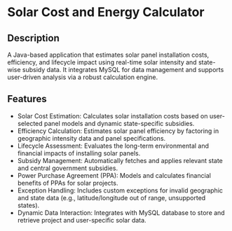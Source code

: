 # Solar Cost and Energy Calculator

## Description
A Java-based application that estimates solar panel installation costs, efficiency, and lifecycle impact using real-time solar intensity and state-wise subsidy data. It integrates MySQL for data management and supports user-driven analysis via a robust calculation engine.

## Features

- Solar Cost Estimation: Calculates solar installation costs based on user-selected panel models and dynamic state-specific subsidies.
- Efficiency Calculation: Estimates solar panel efficiency by factoring in geographic intensity data and panel specifications.
- Lifecycle Assessment: Evaluates the long-term environmental and financial impacts of installing solar panels.
- Subsidy Management: Automatically fetches and applies relevant state and central government subsidies.
- Power Purchase Agreement (PPA): Models and calculates financial benefits of PPAs for solar projects.
- Exception Handling: Includes custom exceptions for invalid geographic and state data (e.g., latitude/longitude out of range, unsupported states).
- Dynamic Data Interaction: Integrates with MySQL database to store and retrieve project and user-specific solar data.
